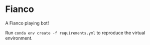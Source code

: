 # Fianco
A Fianco playing bot!

Run `conda env create -f requirements.yml` to reproduce the virtual environment.

